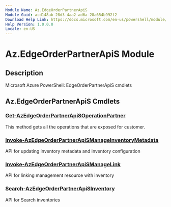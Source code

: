 ```yaml
---
Module Name: Az.EdgeOrderPartnerApiS
Module Guid: acd148ab-28d3-4aa2-ad6a-28a654b992f2
Download Help Link: https://docs.microsoft.com/en-us/powershell/module/az.edgeorderpartnerapis
Help Version: 1.0.0.0
Locale: en-US
---
```


# Az.EdgeOrderPartnerApiS Module
## Description
Microsoft Azure PowerShell: EdgeOrderPartnerApiS cmdlets

## Az.EdgeOrderPartnerApiS Cmdlets
### [Get-AzEdgeOrderPartnerApiSOperationPartner](Get-AzEdgeOrderPartnerApiSOperationPartner.md)
This method gets all the operations that are exposed for customer.

### [Invoke-AzEdgeOrderPartnerApiSManageInventoryMetadata](Invoke-AzEdgeOrderPartnerApiSManageInventoryMetadata.md)
API for updating inventory metadata and inventory configuration

### [Invoke-AzEdgeOrderPartnerApiSManageLink](Invoke-AzEdgeOrderPartnerApiSManageLink.md)
API for linking management resource with inventory

### [Search-AzEdgeOrderPartnerApiSInventory](Search-AzEdgeOrderPartnerApiSInventory.md)
API for Search inventories


